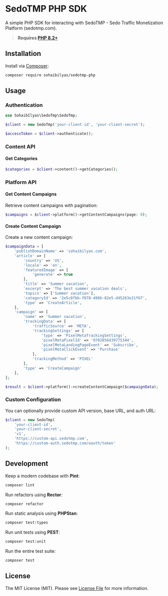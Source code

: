 # SedoTMP PHP SDK

A simple PHP SDK for interacting with SedoTMP - Sedo Traffic Monetization Platform (sedotmp.com).

> **Requires [PHP 8.2+](https://php.net/releases/)**

## Installation

Install via [Composer](https://getcomposer.org):

```bash
composer require sohaibilyas/sedotmp-php
```

## Usage

### Authentication

```php
use SohaibIlyas\SedoTmp\SedoTmp;

$client = new SedoTmp('your-client-id', 'your-client-secret');

$accessToken = $client->authenticate();
```

### Content API

#### Get Categories

```php
$categories = $client->content()->getCategories();
```

### Platform API

#### Get Content Campaigns

Retrieve content campaigns with pagination:

```php
$campaigns = $client->platform()->getContentCampaigns(page: 0);
```

#### Create Content Campaign

Create a new content campaign:

```php
$campaignData = [
    'publishDomainName' => 'sohaibilyas.com',
    'article' => [
        'country' => 'US',
        'locale' => 'en',
        'featuredImage' => [
            'generate' => true
        ],
        'title' => 'Summer vacation',
        'excerpt' => 'The best summer vacation deals',
        'topics' => ['Summer vacation'],
        'categoryId' => '2e5c8fbb-f078-498b-82e5-d45263e21f67',
        'type' => 'CreateArticle',
    ],
    'campaign' => [
        'name' => 'Summer vacation',
        'trackingData' => [
            'trafficSource' => 'META',
            'trackingSettings' => [
                'type' => 'PixelMetaTrackingSettings',
                'pixelMetaPixelId' => '9702856439775344',
                'pixelMetaLandingPageEvent' => 'Subscribe',
                'pixelMetaClickEvent' => 'Purchase'
            ],
            'trackingMethod' => 'PIXEL'
        ],
        'type' => 'CreateCampaign'
    ],
];

$result = $client->platform()->createContentCampaign($campaignData);
```

### Custom Configuration

You can optionally provide custom API version, base URL, and auth URL:

```php
$client = new SedoTmp(
    'your-client-id',
    'your-client-secret',
    'v1',
    'https://custom-api.sedotmp.com',
    'https://custom-auth.sedotmp.com/oauth/token'
);
```

## Development

Keep a modern codebase with **Pint**:
```bash
composer lint
```

Run refactors using **Rector**:
```bash
composer refactor
```

Run static analysis using **PHPStan**:
```bash
composer test:types
```

Run unit tests using **PEST**:
```bash
composer test:unit
```

Run the entire test suite:
```bash
composer test
```

## License

The MIT License (MIT). Please see [License File](LICENSE.md) for more information.
